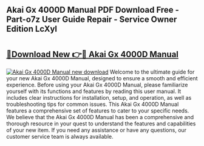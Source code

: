 ## Akai Gx 4000D Manual PDF Download Free - Part-o7z User Guide Repair - Service Owner Edition LcXyl

# <h2><a href="http://bc42740.oget.top/?id=Akai+Gx+4000D+Manual">🔗Download New 👉🔴 Akai Gx 4000D Manual</a></h2>

[![Akai Gx 4000D Manual new download](https://i.imgur.com/5g1atiW.png)](http://bc42740.oget.top/?id=Akai+Gx+4000D+Manual)
Welcome to the ultimate guide for your new Akai Gx 4000D Manual, designed to ensure a smooth and efficient experience. Before using your Akai Gx 4000D Manual, please familiarize yourself with its functions and features by reading this user manual. It includes clear instructions for installation, setup, and operation, as well as troubleshooting tips for common issues. This Akai Gx 4000D Manual features a comprehensive set of features to cater to your specific needs. We believe that the Akai Gx 4000D Manual has been a comprehensive and thorough resource in your quest to understand the features and capabilities of your new item. If you need any assistance or have any questions, our customer service team is always available.
